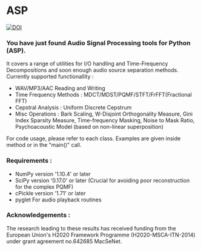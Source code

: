 # ASP
[![DOI](https://zenodo.org/badge/94981060.svg)](https://zenodo.org/badge/latestdoi/94981060)

### You have just found Audio Signal Processing tools for Python (ASP).
It covers a range of utilities for I/O handling and Time-Frequency Decompositions and soon enough audio source separation methods.
Currently supported functionallity :
- WAV/MP3/AAC Reading and Writing
- Time Frequency Methods : MDCT/MDST/PQMF/STFT/FrFFT(Fractional FFT)
- Cepstral Analysis : Uniform Discrete Cepstrum
- Misc Operations : Bark Scaling, W-Disjoint Orthogonality Measure, Gini Index Sparsity Measure, Time-frequency Masking, Noise to Mask Ratio, Psychoacoustic Model (based on non-linear superposition) 

For code usage, please refer to each class. Examples are given inside method or in the "main()" call.

### Requirements :
- NumPy version   '1.10.4' or later
- SciPy version   '0.17.0' or later (Crucial for avoiding poor reconstruction for the complex PQMF)
- cPickle version '1.71' or later
- pyglet           For audio playback routines

### Acknowledgements :
The research leading to these results has received funding from the European Union's H2020 Framework Programme (H2020-MSCA-ITN-2014) under grant agreement no.642685 MacSeNet.


